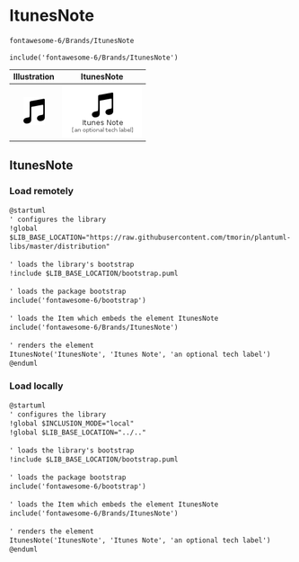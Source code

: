 # ItunesNote


```text
fontawesome-6/Brands/ItunesNote
```

```text
include('fontawesome-6/Brands/ItunesNote')
```



| Illustration | ItunesNote |
| :---: | :---: |
| ![illustration for Illustration](../../fontawesome-6/Brands/ItunesNote.png) | ![illustration for ItunesNote](../../fontawesome-6/Brands/ItunesNote.Local.png) |




## ItunesNote

### Load remotely
```plantuml
@startuml
' configures the library
!global $LIB_BASE_LOCATION="https://raw.githubusercontent.com/tmorin/plantuml-libs/master/distribution"

' loads the library's bootstrap
!include $LIB_BASE_LOCATION/bootstrap.puml

' loads the package bootstrap
include('fontawesome-6/bootstrap')

' loads the Item which embeds the element ItunesNote
include('fontawesome-6/Brands/ItunesNote')

' renders the element
ItunesNote('ItunesNote', 'Itunes Note', 'an optional tech label')
@enduml
```

### Load locally
```plantuml
@startuml
' configures the library
!global $INCLUSION_MODE="local"
!global $LIB_BASE_LOCATION="../.."

' loads the library's bootstrap
!include $LIB_BASE_LOCATION/bootstrap.puml

' loads the package bootstrap
include('fontawesome-6/bootstrap')

' loads the Item which embeds the element ItunesNote
include('fontawesome-6/Brands/ItunesNote')

' renders the element
ItunesNote('ItunesNote', 'Itunes Note', 'an optional tech label')
@enduml
```

